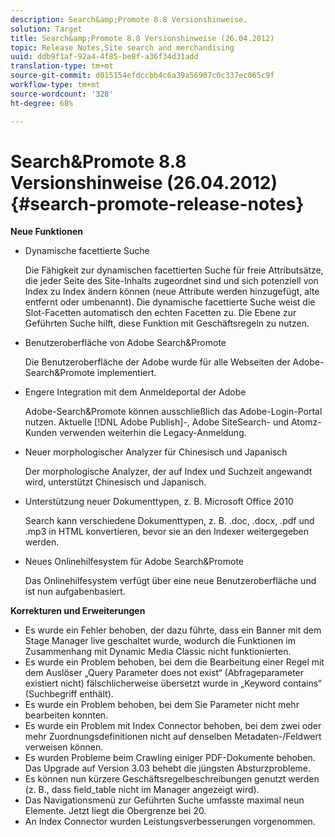 ```yaml
---
description: Search&amp;Promote 8.8 Versionshinweise.
solution: Target
title: Search&amp;Promote 8.8 Versionshinweise (26.04.2012)
topic: Release Notes,Site search and merchandising
uuid: ddb9f1af-92a4-4f85-be8f-a36f34d31add
translation-type: tm+mt
source-git-commit: d015154efdccbb4c6a39a56907c0c337ec065c9f
workflow-type: tm+mt
source-wordcount: '328'
ht-degree: 68%

---
```



# Search&amp;Promote 8.8 Versionshinweise (26.04.2012){#search-promote-release-notes}

**Neue Funktionen**

* Dynamische facettierte Suche

   Die Fähigkeit zur dynamischen facettierten Suche für freie Attributsätze, die jeder Seite des Site-Inhalts zugeordnet sind und sich potenziell von Index zu Index ändern können (neue Attribute werden hinzugefügt, alte entfernt oder umbenannt). Die dynamische facettierte Suche weist die Slot-Facetten automatisch den echten Facetten zu. Die Ebene zur Geführten Suche hilft, diese Funktion mit Geschäftsregeln zu nutzen.
* Benutzeroberfläche von Adobe Search&amp;Promote

   Die Benutzeroberfläche der Adobe wurde für alle Webseiten der Adobe-Search&amp;Promote implementiert.
* Engere Integration mit dem Anmeldeportal der Adobe

   Adobe-Search&amp;Promote können ausschließlich das Adobe-Login-Portal nutzen. Aktuelle [!DNL Adobe Publish]-, Adobe SiteSearch- und Atomz-Kunden verwenden weiterhin die Legacy-Anmeldung.
* Neuer morphologischer Analyzer für Chinesisch und Japanisch

   Der morphologische Analyzer, der auf Index und Suchzeit angewandt wird, unterstützt Chinesisch und Japanisch.
* Unterstützung neuer Dokumenttypen, z. B. Microsoft Office 2010

   Search kann verschiedene Dokumenttypen, z. B. .doc, .docx, .pdf und .mp3 in HTML konvertieren, bevor sie an den Indexer weitergegeben werden.
* Neues Onlinehilfesystem für Adobe Search&amp;Promote

   Das Onlinehilfesystem verfügt über eine neue Benutzeroberfläche und ist nun aufgabenbasiert.

**Korrekturen und Erweiterungen**

* Es wurde ein Fehler behoben, der dazu führte, dass ein Banner mit dem Stage Manager live geschaltet wurde, wodurch die Funktionen im Zusammenhang mit Dynamic Media Classic nicht funktionierten.
* Es wurde ein Problem behoben, bei dem die Bearbeitung einer Regel mit dem Auslöser „Query Parameter does not exist“ (Abfrageparameter existiert nicht) fälschlicherweise übersetzt wurde in „Keyword contains“ (Suchbegriff enthält).
* Es wurde ein Problem behoben, bei dem Sie Parameter nicht mehr bearbeiten konnten.
* Es wurde ein Problem mit Index Connector behoben, bei dem zwei oder mehr Zuordnungsdefinitionen nicht auf denselben Metadaten-/Feldwert verweisen können.
* Es wurden Probleme beim Crawling einiger PDF-Dokumente behoben. Das Upgrade auf Version 3.03 behebt die jüngsten Absturzprobleme.
* Es können nun kürzere Geschäftsregelbeschreibungen genutzt werden (z. B., dass field_table nicht im Manager angezeigt wird).
* Das Navigationsmenü zur Geführten Suche umfasste maximal neun Elemente. Jetzt liegt die Obergrenze bei 20.
* An Index Connector wurden Leistungsverbesserungen vorgenommen.

